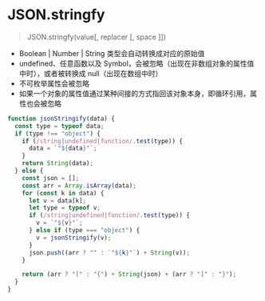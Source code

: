 # JSON.stringfy
> JSON.stringfy(value[, replacer [, space ]])

- Boolean | Number | String 类型会自动转换成对应的原始值
- undefined、任意函数以及 Symbol，会被忽略（出现在非数组对象的属性值中时），或者被转换成 null（出现在数组中时）
- 不可枚举属性会被忽略
- 如果一个对象的属性值通过某种间接的方式指回该对象本身，即循环引用，属性也会被忽略

```js
function jsonStringify(data) {
  const type = typeof data;
  if (type !== "object") {
    if (/string|undefined|function/.test(type)) {
      data = `"${data}"`;
    }
    return String(data);
  } else {
    const json = [];
    const arr = Array.isArray(data);
    for (const k in data) {
      let v = data[k];
      let type = typeof v;
      if (/string|undefined|function/.test(type)) {
        v = `"${v}"`;
      } else if (type === "object") {
        v = jsonStringify(v);
      }
      json.push((arr ? "" : `"${k}"`) + String(v));
    }

    return (arr ? "[" : "{") + String(json) + (arr ? "]" : "}");
  }
}
```